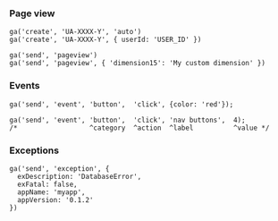 ### Page view

    ga('create', 'UA-XXXX-Y', 'auto')
    ga('create', 'UA-XXXX-Y', { userId: 'USER_ID' })

    ga('send', 'pageview')
    ga('send', 'pageview', { 'dimension15': 'My custom dimension' })

### Events

    ga('send', 'event', 'button',  'click', {color: 'red'});

    ga('send', 'event', 'button',  'click', 'nav buttons',  4);
    /*                  ^category  ^action  ^label          ^value */

### Exceptions

    ga('send', 'exception', {
      exDescription: 'DatabaseError',
      exFatal: false,
      appName: 'myapp',
      appVersion: '0.1.2'
    })
